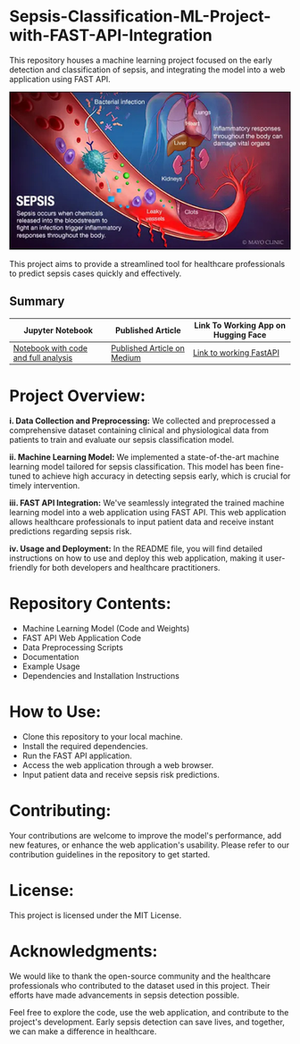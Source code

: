 # Sepsis-Classification-ML-Project-with-FAST-API-Integration
This repository houses a machine learning project focused on the early detection and classification of sepsis, and integrating the model into a web application using FAST API.

<p align="center">
  <img src="screenshots/profile_image.jpg"  width="800">
</p>

This project aims to provide a streamlined tool for healthcare professionals to predict sepsis cases quickly and effectively.

## Summary
|     Jupyter Notebook                       | Published Article|    Link To Working App on Hugging Face
| -------------                  | -------------    |    -----------------
|[Notebook with code and full analysis](https://github.com/rasmodev/Sepsis-Classification-ML-Project-with-FastAPI-Deployment/blob/main/dev/Sepsis_ML_Prediction_Deployment_With_FastAPI.ipynb)|  [Published Article on Medium](https://medium.com/@rasmowanyama/fastapi-for-machine-learning-deployment-a-beginners-guide-ee74ee41316f) |[Link to working FastAPI](https://rasmodev-sepsis-prediction.hf.space/docs/)

# Project Overview:
**i. Data Collection and Preprocessing:** We collected and preprocessed a comprehensive dataset containing clinical and physiological data from patients to train and evaluate our sepsis classification model.

**ii. Machine Learning Model:** We implemented a state-of-the-art machine learning model tailored for sepsis classification. This model has been fine-tuned to achieve high accuracy in detecting sepsis early, which is crucial for timely intervention.

**iii. FAST API Integration:** We've seamlessly integrated the trained machine learning model into a web application using FAST API. This web application allows healthcare professionals to input patient data and receive instant predictions regarding sepsis risk.

**iv. Usage and Deployment:** In the README file, you will find detailed instructions on how to use and deploy this web application, making it user-friendly for both developers and healthcare practitioners.

# Repository Contents:
- Machine Learning Model (Code and Weights)
- FAST API Web Application Code
- Data Preprocessing Scripts
- Documentation
- Example Usage
- Dependencies and Installation Instructions

# How to Use:
- Clone this repository to your local machine.
- Install the required dependencies.
- Run the FAST API application.
- Access the web application through a web browser.
- Input patient data and receive sepsis risk predictions.

# Contributing:
Your contributions are welcome to improve the model's performance, add new features, or enhance the web application's usability. Please refer to our contribution guidelines in the repository to get started.

# License:
This project is licensed under the MIT License.

# Acknowledgments:
We would like to thank the open-source community and the healthcare professionals who contributed to the dataset used in this project. Their efforts have made advancements in sepsis detection possible.

Feel free to explore the code, use the web application, and contribute to the project's development. Early sepsis detection can save lives, and together, we can make a difference in healthcare.
